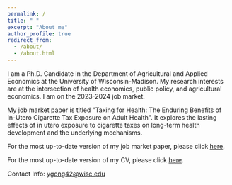 ```yaml
---
permalink: /
title: " "
excerpt: "About me"
author_profile: true
redirect_from: 
  - /about/
  - /about.html
---
```


I am a Ph.D. Candidate in the Department of Agricultural and Applied Economics at the University of Wisconsin-Madison. My research interests are at the intersection of health economics, public policy, and agricultural economics. I am on the 2023-2024 job market.

My job market paper is titled "Taxing for Health: The Enduring Benefits of In-Utero Cigarette Tax Exposure on Adult Health". It explores the lasting effects of in utero exposure to cigarette taxes on long-term health development and the underlying mechanisms. 

For the most up-to-date version of my job market paper, please click [here](https://ytgonguw.github.io/files/JMP_Yating_AAE.pdf).

For the most up-to-date version of my CV, please click [here](https://ytgonguw.github.io/files/CV3.pdf).

Contact Info: [ygong42@wisc.edu](mailto:ygong42@wisc.edu)
